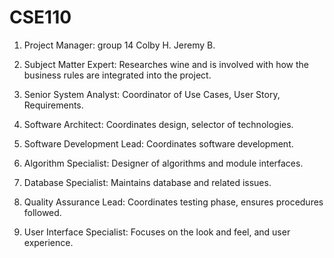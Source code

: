 CSE110
======
1. Project Manager: group 14
  Colby H.
  Jeremy B.

2. Subject Matter Expert: Researches wine and is involved with how the business rules are integrated into the project.
3. Senior System Analyst: Coordinator of Use Cases, User Story, Requirements.
4. Software Architect: Coordinates design, selector of technologies.
5. Software Development Lead: Coordinates software development.
6. Algorithm Specialist: Designer of algorithms and module interfaces.
7. Database Specialist: Maintains database and related issues.
8. Quality Assurance Lead: Coordinates testing phase, ensures procedures followed.
9. User Interface Specialist: Focuses on the look and feel, and user experience.
